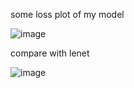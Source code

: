 some loss plot of my model 

![image](https://github.com/sxvxmx/neural_net_cnn/assets/115085796/7dcc3d9b-503b-496c-b31b-1c6639a5eca5)  

compare with lenet  

![image](https://github.com/sxvxmx/neural_net_cnn/assets/115085796/b80e3c22-3114-453a-b299-8e17345c9cbd)
